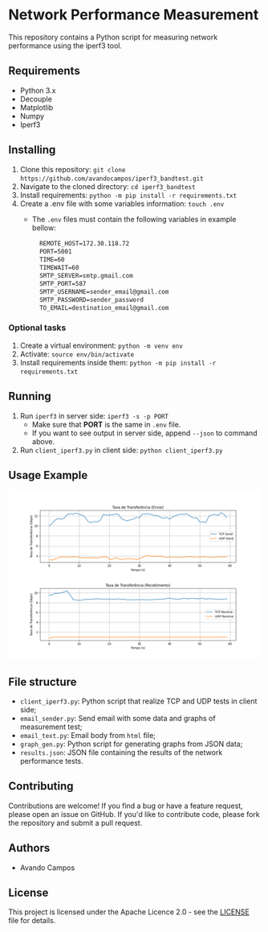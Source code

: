 # Network Performance Measurement

This repository contains a Python script for measuring network performance using the iperf3 tool.

## Requirements

- Python 3.x
- Decouple
- Matplotlib
- Numpy
- Iperf3

## Installing

1. Clone this repository: `git clone https://github.com/avandocampos/iperf3_bandtest.git`
2. Navigate to the cloned directory: `cd iperf3_bandtest`
3. Install requirements: `python -m pip install -r requirements.txt`
4. Create a .env file with some variables information: `touch .env`
    - The <code>.env</code> files must contain the following variables in example bellow:

            REMOTE_HOST=172.30.118.72
            PORT=5001
            TIME=60
            TIMEWAIT=60
            SMTP_SERVER=smtp.gmail.com
            SMTP_PORT=587
            SMTP_USERNAME=sender_email@gmail.com
            SMTP_PASSWORD=sender_password
            TO_EMAIL=destination_email@gmail.com

### Optional tasks

1. Create a virtual environment: `python -m venv env`
2. Activate: `source env/bin/activate`
3. Install requirements inside them: `python -m pip install -r requirements.txt`

## Running

1. Run <code>iperf3</code> in server side: `iperf3 -s -p PORT `
    - Make sure that **PORT** is the same in <code>.env</code> file.
    - If you want to see output in server side, append <code>--json</code> to command above.
2. Run <code>client_iperf3.py</code> in client side: `python client_iperf3.py`

## Usage Example

![Tranfer rate per time graph](graph_example.png)
## File structure

- `client_iperf3.py`: Python script that realize TCP and UDP tests in client side;
- `email_sender.py`: Send email with some data and graphs of measurement test;
- `email_text.py`: Email body from <code>html</code> file;
- `graph_gen.py`: Python script for generating graphs from JSON data;
- `results.json`: JSON file containing the results of the network performance tests.


## Contributing

Contributions are welcome! If you find a bug or have a feature request, please open an issue on GitHub. If you'd like to contribute code, please fork the repository and submit a pull request.

## Authors

- Avando Campos

## License

This project is licensed under the Apache Licence 2.0 - see the [LICENSE](LICENSE) file for details.
